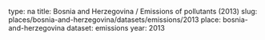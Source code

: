 type: na
title: Bosnia and Herzegovina / Emissions of pollutants (2013)
slug: places/bosnia-and-herzegovina/datasets/emissions/2013
place: bosnia-and-herzegovina
dataset: emissions
year: 2013
